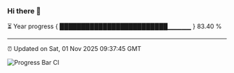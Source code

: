### Hi there 👋

⏳ Year progress { █████████████████████████▁▁▁▁▁ } 83.40 %

---

⏰ Updated on Sat, 01 Nov 2025 09:37:45 GMT

![Progress Bar CI](https://github.com/IshwaranRudhara/GIT-ACTION/workflows/Progress%20Bar%20CI/badge.svg)
